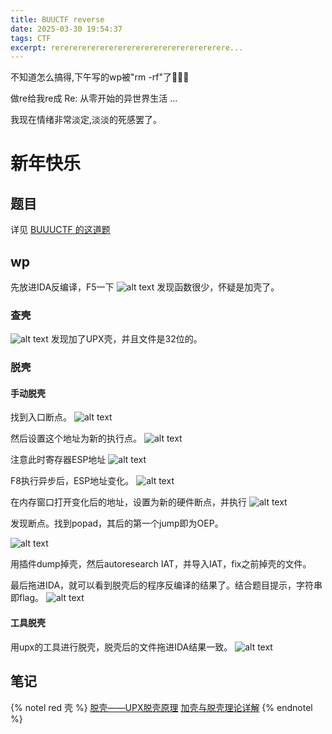 ```yaml
---
title: BUUCTF reverse
date: 2025-03-30 19:54:37
tags: CTF
excerpt: rererererererererererererererererererere...
---
```


不知道怎么搞得,下午写的wp被"rm -rf"了🤣🤣🤣

做re给我re成 Re: 从零开始的异世界生活 ...

我现在情绪非常淡定,淡淡的死感罢了。

# 新年快乐

## 题目

详见 [BUUUCTF 的这道题](https://buuoj.cn/challenges#%E6%96%B0%E5%B9%B4%E5%BF%AB%E4%B9%90)

## wp

先放进IDA反编译，F5一下
![alt text](check.png)
发现函数很少，怀疑是加壳了。

### 查壳
![alt text](check.png)
发现加了UPX壳，并且文件是32位的。

### 脱壳

#### 手动脱壳
找到入口断点。
![alt text](unpack1.png)

然后设置这个地址为新的执行点。
![alt text](unpack2.png)

注意此时寄存器ESP地址
![alt text](unpack3.png)

F8执行异步后，ESP地址变化。
![alt text](unpack4.png)

在内存窗口打开变化后的地址，设置为新的硬件断点，并执行
![alt text](unpack5.png)

发现断点。找到popad，其后的第一个jump即为OEP。

![alt text](unpack6.png)

用插件dump掉壳，然后autoresearch IAT，并导入IAT，fix之前掉壳的文件。

最后拖进IDA，就可以看到脱壳后的程序反编译的结果了。结合题目提示，字符串即flag。
![alt text](ida2.png)

#### 工具脱壳

用upx的工具进行脱壳，脱壳后的文件拖进IDA结果一致。
![alt text](unpackbytool.png)

## 笔记

{% notel red 壳 %}
[脱壳——UPX脱壳原理](https://www.cnblogs.com/Sna1lGo/p/14727846.html)
[加壳与脱壳理论详解](https://www.cnblogs.com/cainiao-chuanqi/p/14763537.html)
{% endnotel %}

